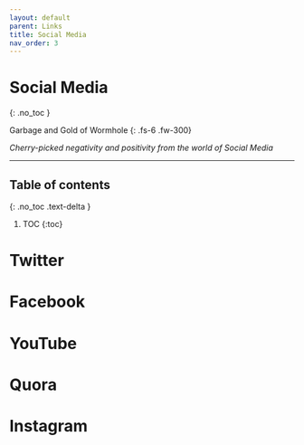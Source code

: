 ```yaml
---
layout: default
parent: Links
title: Social Media
nav_order: 3
---
```


# Social Media
{: .no_toc }

Garbage and Gold of Wormhole
{: .fs-6 .fw-300}

*Cherry-picked negativity and positivity from the world of Social Media*

---

## Table of contents
{: .no_toc .text-delta }

1. TOC
{:toc}

# Twitter

# Facebook

# YouTube

# Quora

# Instagram
